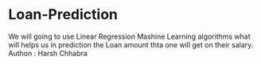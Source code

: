 # Loan-Prediction
We will going to use Linear Regression Mashine Learning algorithms what will helps us in prediction the Loan amount thta one will get on their salary.
Authon : Harsh Chhabra 
